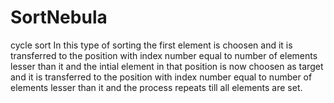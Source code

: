 # SortNebula
cycle sort 
In this type of sorting the first element is choosen and it is transferred to the position with index number equal to number of elements lesser than it and the intial element in that position is  now choosen as target and it is transferred to the position with index number  equal to number of elements lesser than it and the process repeats till all elements are set.
